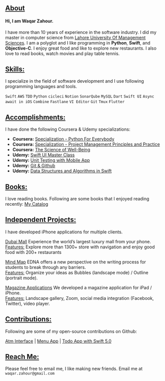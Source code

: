 ## <ins>About</ins>
#### Hi, I am Waqar Zahour.

I have more than 10 years of experience in the software industry. I did my master in computer science from [Lahore University Of Management Sciences](https://lums.edu.pk/). I am a polyglot and I like programming in **Python**,  **Swift**, and **Objective-C**. I enjoy great food and like to explore new restaurants. I also love to read books, watch movies and play table tennis.

## <ins>Skills:</ins>
I specialize in the field of software development and I use following programming languages and tools.

`Swift` `AWS` `TDD` `Python` `cicleci` `Notion` `SonarQube` `MySQL` `Dart` `Swift UI` `Async await in iOS` `Combine` `Fastlane` `VI Editor` `Git` `Tmux` `Flutter`

## <ins>Accomplishments:</ins>
I have done the following Coursera & Udemy specializations:

-  **Coursera:** [Specialization - Python For Everybody](https://www.coursera.org/account/accomplishments/specialization/3ZBEFD44Z87F)
-  **Coursera:** [Specialization - Project Management Principles and Practice](https://www.coursera.org/account/accomplishments/specialization/W2DZA278KPMA)
-  **Coursera:** [The Science of Well-Being](https://www.coursera.org/account/accomplishments/records/B8DQS6SBBH23)
-  **Udemy:** [Swift UI Master Class](https://udemy-certificate.s3.amazonaws.com/pdf/UC-3f72ea72-b921-4c84-ad6b-33ebc8debec8.pdf)
-  **Udemy:** [Unit Testing with Mobile App](https://udemy-certificate.s3.amazonaws.com/pdf/UC-e846813c-3626-4960-8849-c6640c0c59c3.pdf)
-  **Udemy:** [Git & Github](https://udemy-certificate.s3.amazonaws.com/pdf/UC-33894480-bccb-4b13-b813-fa175c70df31.pdf)
-  **Udemy:** [Data Structures and Algorithms in Swift](https://udemy-certificate.s3.amazonaws.com/pdf/UC-cd7c263b-4c65-47d4-acdc-f7ef6bb56002.pdf)

## <ins>Books:</ins>
I love reading books. Following are some books that I enjoyed reading recently: [My Catalog](https://waqarzahour.notion.site/waqarzahour/Book-Gallery-553e843cbf3347a8b435396a6865a7c7)

## <ins>Independent Projects:</ins>
I have developed iPhone applications for multiple clients.

[Dubai Mall](https://apps.apple.com/ca/app/the-dubai-mall/id430795858)
Experience the world’s largest luxury mall from your phone.<br />
<ins>Features:</ins> Explore more than 1300+ store with navigation and enjoy good food with 200+ restaurants

[Mind Map](http://itunes.apple.com/us/app/edna/id513187357?mt=8)
EDNA offers a new perspective on the writing process for students to break through any barriers.<br />
<ins>Features:</ins> Organize your ideas as Bubbles (landscape mode) / Outline (portrait mode).

[Magazine Applications](http://www.otheredition.com/)
We developed a magazine application for iPad / iPhone.<br />
<ins>Features:</ins> Landscape gallery, Zoom, social media integration (Facebook, Twitter), video player.

## <ins>Contributions:</ins>
Following are some of my open-source contributions on Github:

[Atm Interface](https://github.com/WaqarZahour/Atm-Machine) | [Menu App](https://github.com/WaqarZahour/MenuApp) | [Todo App with Swift 5.0](https://github.com/WaqarZahour/ToDo-App)

## <ins>Reach Me:</ins>
Please feel free to email me, I like making new friends. Email me at `waqar.zahour@gmail.com`
